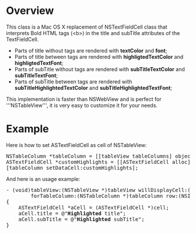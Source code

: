 Overview
=============
This class is a Mac OS X replacement of NSTextFieldCell class that interprets Bold HTML tags (&lt;b&gt;) in the title and subTitle attributes of the TextFieldCell.

<ul>
<li>Parts of title without tags are rendered with <strong>textColor</strong> and <strong>font</strong>;</li>
<li>Parts of title between <b></b> tags are rendered with <strong>highligtedTextColor</strong> and <strong>highligtedTextFont</strong>;</li>
<li>Parts of subTitle without tags are rendered with <strong>subTitleTextColor</strong> and <strong>subTitleTextFont</strong>;</li>
<li>Parts of subTitle between <b></b> tags are rendered with <strong>subTitleHighlightedTextColor</strong> and <strong>subTitleHighlightedTextFont</strong>;</li>
</ul>

This implementation is faster than NSWebView and is perfect for '''NSTableView''', it is very easy to customize it for your needs.

Example
=============

Here is how to set ASTextFieldCell as cell of NSTableView:
<pre>
NSTableColumn *tableColumn = [[tableView tableColumns] objectAtIndex:0];
ASTextFieldCell *customHighlights = [[ASTextFieldCell alloc] init];
[tableColumn setDataCell:customHighlights];
</pre>

And here is an usage example:
<pre>
- (void)tableView:(NSTableView *)tableView willDisplayCell:(id)cell
        forTableColumn:(NSTableColumn *)tableColumn row:(NSInteger)row
{
    ASTextFieldCell *aCell = (ASTextFieldCell *)cell;
    aCell.title = @"<b>Highlighted</b> title";
    aCell.subTitle = @"<b>Highlighted</b> subTitle";
}
</pre>
